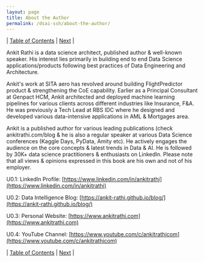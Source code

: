 ```yaml
---
layout: page
title: About the Author
permalink: /dsai-ssh/about-the-author/
---
```



| [Table of Contents](https://ankit-rathi.github.io/dsai-ssh/) | [Next](https://ankit-rathi.github.io/dsai-ssh/preface/)  |



Ankit Rathi is a data science architect, published author & well-known speaker. His interest lies primarily in building end to end Data Science applications/products following best practices of Data Engineering and Architecture.

Ankit's work at SITA aero has revolved around building FlightPredictor product & strengthening the CoE capability. Earlier as a Principal Consultant at Genpact HCM, Ankit architected and deployed machine learning pipelines for various clients across different industries like Insurance, F&A. He was previously a Tech Lead at RBS IDC where he designed and developed various data-intensive applications in AML & Mortgages area.

Ankit is a published author for various leading publications (check ankitrathi.com/blog & he is also a regular speaker at various Data Science conferences (Kaggle Days, PyData, Amity etc). He actively engages the audience on the core concepts & latest trends in Data & AI. He is followed by 30K+ data science practitioners & enthusiasts on LinkedIn.
Please note that all views & opinions expressed in this book are his own and not of his employer. 

U0.1: LinkedIn Profile: [https://www.linkedin.com/in/ankitrathi](https://www.linkedin.com/in/ankitrathi)

U0.2: Data Intelligence Blog: [https://ankit-rathi.github.io/blog/](https://ankit-rathi.github.io/blog/)

U0.3: Personal Website: [https://www.ankitrathi.com](https://www.ankitrathi.com)

U0.4: YouTube Channel: [https://www.youtube.com/c/ankitrathicom](https://www.youtube.com/c/ankitrathicom)


| [Table of Contents](https://ankit-rathi.github.io/dsai-ssh/) | [Next](https://ankit-rathi.github.io/dsai-ssh/preface/)  |

